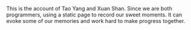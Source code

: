 This is the account of Tao Yang and Xuan Shan. Since we are both programmers, using a static page to record our sweet moments. It can evoke some of our memories and work hard to make progress together.
